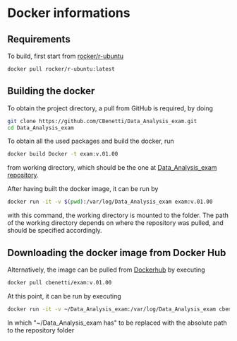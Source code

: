 # Docker informations

## Requirements
To build, first start from [rocker/r-ubuntu](https://hub.docker.com/r/rocker/r-ubuntu)

```bash
docker pull rocker/r-ubuntu:latest
```

## Building the docker

To obtain the project directory, a pull from GitHub is required, by doing

```bash
git clone https://github.com/CBenetti/Data_Analysis_exam.git
cd Data_Analysis_exam
```
To obtain all the used packages and build the docker, run

```bash
docker build Docker -t exam:v.01.00
```

from working directory, which should be the one at [Data_Analysis_exam repository](https://github.com/CBenetti/Data_Analysis_exam/).

After having built the docker image, it  can be run by

```bash
docker run -it -v $(pwd):/var/log/Data_Analysis_exam exam:v.01.00
```
with this command, the working directory is mounted to the folder. The path of the working directory depends on where the repository was pulled, and should be specified accordingly.

## Downloading the docker image from Docker Hub

Alternatively, the image can be pulled from [Dockerhub](https://hub.docker.com/r/cbenetti/exam) by executing

```bash
docker pull cbenetti/exam:v.01.00
``` 

At this point, it can be run by executing

```bash
docker run -it -v ~/Data_Analysis_exam:/var/log/Data_Analysis_exam cbenetti/exam:v.01.00
```
In which "~/Data_Analysis_exam has" to be replaced with the absolute path to the repository folder 

